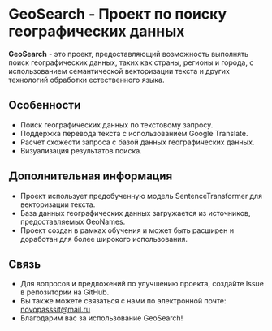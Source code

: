 # GeoSearch - Проект по поиску географических данных

**GeoSearch** - это проект, предоставляющий возможность выполнять поиск географических данных, таких как страны, регионы и города, с использованием семантической векторизации текста и других технологий обработки естественного языка.

## Особенности

- Поиск географических данных по текстовому запросу.
- Поддержка перевода текста с использованием Google Translate.
- Расчет схожести запроса с базой данных географических данных.
- Визуализация результатов поиска.

## Дополнительная информация
- Проект использует предобученную модель SentenceTransformer для векторизации текста.
- База данных географических данных загружается из источников, предоставляемых GeoNames.
- Проект создан в рамках обучения и может быть расширен и доработан для более широкого использования.
  
## Связь
- Для вопросов и предложений по улучшению проекта, создайте Issue в репозитории на GitHub.
- Вы также можете связаться с нами по электронной почте: novopasssit@mail.ru
- Благодарим вас за использование GeoSearch!
